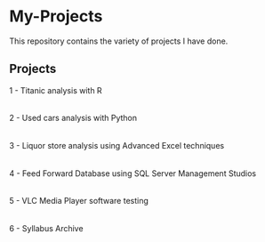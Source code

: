 # My-Projects
This repository contains the variety of projects I have done. 

## Projects
1 - Titanic analysis with R
###### 
2 - Used cars analysis with Python
###### 
3 - Liquor store analysis using Advanced Excel techniques
###### 
4 - Feed Forward Database using SQL Server Management Studios
###### 
5 - VLC Media Player software testing 
###### 
6 - Syllabus Archive
